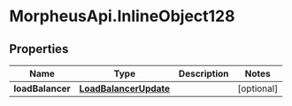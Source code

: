 # MorpheusApi.InlineObject128

## Properties

Name | Type | Description | Notes
------------ | ------------- | ------------- | -------------
**loadBalancer** | [**LoadBalancerUpdate**](LoadBalancerUpdate.md) |  | [optional] 


